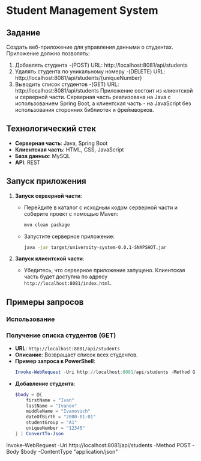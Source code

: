 # Student Management System

## Задание

Создать веб-приложение для управления данными о студентах. Приложение должно позволять:

1. Добавлять студента -(POST)
URL: http://localhost:8081/api/students
2. Удалять студента по уникальному номеру -(DELETE)
URL: http://localhost:8081/api/students/{uniqueNumber}
3. Выводить список студентов -(GET)
URL: http://localhost:8081/api/students
Приложение состоит из клиентской и серверной части. Серверная часть реализована на Java с использованием Spring Boot,
а клиентская часть - на JavaScript без использования сторонних библиотек и фреймворков. 

## Технологический стек

- **Серверная часть**: Java, Spring Boot
- **Клиентская часть**: HTML, CSS, JavaScript
- **База данных**: MySQL
- **API**: REST
  
## Запуск приложения

1. **Запуск серверной части**:
   - Перейдите в каталог с исходным кодом серверной части и соберите проект с помощью Maven:
     ```bash
     mvn clean package
     ```
   - Запустите серверное приложение:
     ```bash
     java -jar target/university-system-0.0.1-SNAPSHOT.jar
     ```

2. **Запуск клиентской части**:
   - Убедитесь, что серверное приложение запущено. Клиентская часть будет доступна по адресу `http://localhost:8081/index.html`.

## Примеры запросов
### Использование 
### Получение списка студентов (GET)

- **URL**: `http://localhost:8081/api/students`
- **Описание**: Возвращает список всех студентов.
- **Пример запроса в PowerShell**:
  ```powershell
  Invoke-WebRequest -Uri http://localhost:8081/api/students -Method GET
- **Добавление студента**:
  ```powershell
  $body = @{
      firstName = "Ivan"
      lastName = "Ivanov"
      middleName = "Ivanovich"
      dateOfBirth = "2000-01-01"
      studentGroup = "A1"
      uniqueNumber = "12345"
  } | ConvertTo-Json

 Invoke-WebRequest -Uri http://localhost:8081/api/students -Method POST -Body $body -ContentType "application/json"
